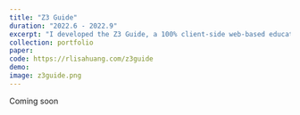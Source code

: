 ```yaml
---
title: "Z3 Guide"
duration: "2022.6 - 2022.9"
excerpt: "I developed the Z3 Guide, a 100% client-side web-based educational environment for logic modeling with the Z3 SMT solver. The development of Z3Guide adopted an iterative design with Z3 educators. Since deployment, it has been well perceived by educators and students of logic modeling and Z3. It is also a first step towards reviving rise4fun, a legacy web environment for research tools developed at RiSE @ Microsoft Research. This work was done during my internship in summer 2022 at Microsoft Research. See [my fork](https://rlisahuang.com/z3guide) of the version concluded at the end of my internship, or [here](https://microsoft.github.io/z3guide) for the most recent official Z3 Guide."
collection: portfolio
paper:
code: https://rlisahuang.com/z3guide
demo:
image: z3guide.png
---
```


Coming soon
